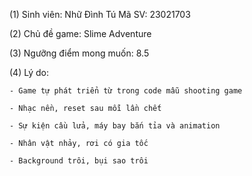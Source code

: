 (1) Sinh viên: Nhữ Đình Tú
    Mã SV: 23021703
    
(2) Chủ đề game: Slime Adventure

(3) Ngưỡng điểm mong muốn: 8.5

(4) Lý do:

    - Game tự phát triển từ trong code mẫu shooting game

    - Nhạc nền, reset sau mỗi lần chết
    
    - Sự kiện cầu lửa, máy bay bắn tỉa và animation
    
    - Nhân vật nhảy, rơi có gia tốc
    
    - Background trôi, bụi sao trôi
